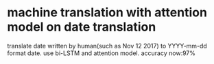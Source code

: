# machine translation with attention model on date translation

translate date written by human(such as Nov 12 2017) to YYYY-mm-dd format date.
use bi-LSTM and attention model.
accuracy now:97%
